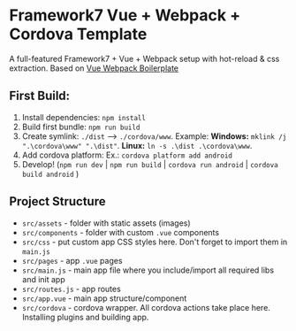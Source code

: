 # Framework7 Vue + Webpack + Cordova Template

A full-featured Framework7 + Vue + Webpack setup with hot-reload & css extraction. Based on [Vue Webpack Boilerplate](https://github.com/vuejs-templates/webpack)

## First Build:

1. Install dependencies: `npm install`
2. Build first bundle: `npm run build`
3. Create symlink: `./dist` --> `./cordova/www`. Example: **Windows:** `mklink /j ".\cordova\www" ".\dist"`. **Linux:** `ln -s .\dist .\cordova\www`.
4. Add cordova platform: Ex.: `cordova platform add android`
5. Develop! (`npm run dev` | `npm run build` | `cordova run android` | `cordova build android` )


## Project Structure

* `src/assets` - folder with static assets (images)
* `src/components` - folder with custom `.vue` components
* `src/css` - put custom app CSS styles here. Don't forget to import them in `main.js`
* `src/pages` - app `.vue` pages
* `src/main.js` - main app file where you include/import all required libs and init app
* `src/routes.js` - app routes
* `src/app.vue` - main app structure/component
* `src/cordova` - cordova wrapper. All cordova actions take place here. Installing plugins and building app.
